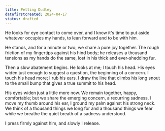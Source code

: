 ```yaml
---
title: Petting Dudley
datefirstcreated: 2024-04-17
status: drafted
---
```


He looks for eye contact to come over, and I know it's time to put aside whatever occupies my hands, to lean forward and to be with him.  

He stands, and for a minute or two, we share a pure joy together.  The rough friction of my fingertips against his hind body; he releases a thousand tensions as my hands do the same, lost in his thick and ever-shedding fur.

Then a slow abatement begins.  He looks at me; I touch his head.  His eyes widen just enough to suggest a question, the beginning of a concern.  I touch his head more; I rub his ears.  I draw the line that climbs his long snout to the small bump that gives a true summit to his head.

His eyes widen just a little more now.  We remain together, happy, comfortable; but we share the emerging concern, a recurring sadness.  I move my thumb around his ear, I ground my palm against his strong neck.  We think of a thousand things we long for and a thousand things we fear while we breathe the quiet breath of a sadness understood.

I press firmly against him, and slowly I release.